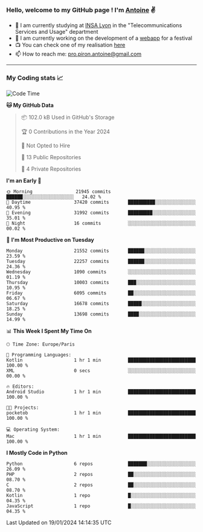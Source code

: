 ### Hello, welcome to my GitHub page ! I'm [Antoine](https://github.com/AntoinePiron) ✌️

- 🌱 I am currently studying at [INSA Lyon](https://www.insa-lyon.fr) in the "Telecommunications Services and Usage" department
- 🔭 I am currently working on the development of a [webapp](https://github.com/24HeuresINSA/Overbookd) for a festival
- 📺 You can check one of my realisation [here](https://astustc.fr)
- 📫 How to reach me: [pro.piron.antoine@gmail.com](mailto:pro.piron.antoine@gmail.com)

---

### My Coding stats 📈
<!--START_SECTION:waka-->
![Code Time](http://img.shields.io/badge/Code%20Time-200%20hrs%2059%20mins-blue)

**🐱 My GitHub Data** 

> 📦 102.0 kB Used in GitHub's Storage 
 > 
> 🏆 0 Contributions in the Year 2024
 > 
> 🚫 Not Opted to Hire
 > 
> 📜 13 Public Repositories 
 > 
> 🔑 4 Private Repositories 
 > 
**I'm an Early 🐤** 

```text
🌞 Morning                21945 commits       ██████░░░░░░░░░░░░░░░░░░░   24.02 % 
🌆 Daytime                37420 commits       ██████████░░░░░░░░░░░░░░░   40.95 % 
🌃 Evening                31992 commits       █████████░░░░░░░░░░░░░░░░   35.01 % 
🌙 Night                  16 commits          ░░░░░░░░░░░░░░░░░░░░░░░░░   00.02 % 
```
📅 **I'm Most Productive on Tuesday** 

```text
Monday                   21552 commits       ██████░░░░░░░░░░░░░░░░░░░   23.59 % 
Tuesday                  22257 commits       ██████░░░░░░░░░░░░░░░░░░░   24.36 % 
Wednesday                1090 commits        ░░░░░░░░░░░░░░░░░░░░░░░░░   01.19 % 
Thursday                 10003 commits       ███░░░░░░░░░░░░░░░░░░░░░░   10.95 % 
Friday                   6095 commits        ██░░░░░░░░░░░░░░░░░░░░░░░   06.67 % 
Saturday                 16678 commits       █████░░░░░░░░░░░░░░░░░░░░   18.25 % 
Sunday                   13698 commits       ████░░░░░░░░░░░░░░░░░░░░░   14.99 % 
```


📊 **This Week I Spent My Time On** 

```text
🕑︎ Time Zone: Europe/Paris

💬 Programming Languages: 
Kotlin                   1 hr 1 min          █████████████████████████   100.00 % 
XML                      0 secs              ░░░░░░░░░░░░░░░░░░░░░░░░░   00.00 % 

🔥 Editors: 
Android Studio           1 hr 1 min          █████████████████████████   100.00 % 

🐱‍💻 Projects: 
pocketob                 1 hr 1 min          █████████████████████████   100.00 % 

💻 Operating System: 
Mac                      1 hr 1 min          █████████████████████████   100.00 % 
```

**I Mostly Code in Python** 

```text
Python                   6 repos             ███████░░░░░░░░░░░░░░░░░░   26.09 % 
PHP                      2 repos             ██░░░░░░░░░░░░░░░░░░░░░░░   08.70 % 
C                        2 repos             ██░░░░░░░░░░░░░░░░░░░░░░░   08.70 % 
Kotlin                   1 repo              █░░░░░░░░░░░░░░░░░░░░░░░░   04.35 % 
JavaScript               1 repo              █░░░░░░░░░░░░░░░░░░░░░░░░   04.35 % 
```




 Last Updated on 19/01/2024 14:14:35 UTC
<!--END_SECTION:waka-->

